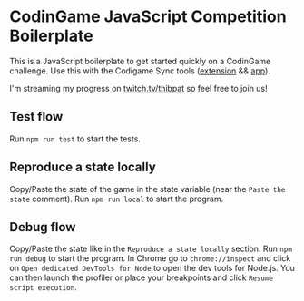 # CodinGame JavaScript Competition Boilerplate

This is a JavaScript boilerplate to get started quickly on a CodinGame challenge. Use this with the Codigame Sync tools ([extension](https://chrome.google.com/webstore/detail/codingame-sync-ext/ldjnbdgcceengbjkalemckffhaajkehd) && [app](https://chrome.google.com/webstore/detail/codingame-sync-app/nmdombhgnofjnnaenegcdehnbkajfgbh)).

I'm streaming my progress on [twitch.tv/thibpat](https://twitch.tv/thibpat) so feel free to join us!

## Test flow

Run `npm run test` to start the tests.

## Reproduce a state locally

Copy/Paste the state of the game in the state variable (near the `Paste the state` comment).
Run `npm run local` to start the program.

## Debug flow

Copy/Paste the state like in the `Reproduce a state locally` section.
Run `npm run debug` to start the program. In Chrome go to `chrome://inspect` and click on `Open dedicated DevTools for Node` to open the dev tools for Node.js.
You can then launch the profiler or place your breakpoints and click `Resume script execution`.
